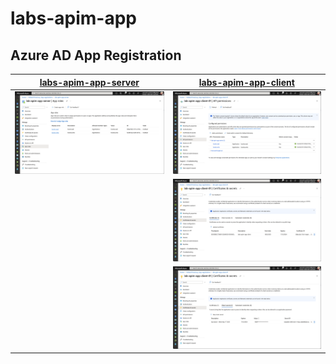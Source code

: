 # labs-apim-app



## Azure AD App Registration
| [labs-apim-app-server](labs-apim-app-server/README.md)    | [labs-apim-app-client](labs-apim-app-client-cli/README.md)     |
| :---:       | :---:       |
| ![x](../../img/app/labs.apim.server.app.roles.png)| ![x](../../img/app/labs.apim.client.api.permissions.png)|
| | ![x](../../img/app/labs.apim.client.certificate.png) |
| | ![x](../../img/app/labs.apim.client.secret.png) |
